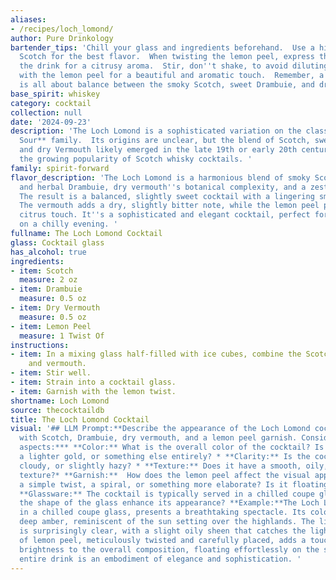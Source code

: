 ```yaml
---
aliases:
- /recipes/loch_lomond/
author: Pure Drinkology
bartender_tips: 'Chill your glass and ingredients beforehand.  Use a high-quality
  Scotch for the best flavor.  When twisting the lemon peel, express the oils over
  the drink for a citrusy aroma.  Stir, don''t shake, to avoid diluting the cocktail.  Garnish
  with the lemon peel for a beautiful and aromatic touch.  Remember, a good Loch Lomond
  is all about balance between the smoky Scotch, sweet Drambuie, and dry Vermouth. '
base_spirit: whiskey
category: cocktail
collection: null
date: '2024-09-23'
description: 'The Loch Lomond is a sophisticated variation on the classic **Whiskey
  Sour** family.  Its origins are unclear, but the blend of Scotch, sweet Drambuie,
  and dry Vermouth likely emerged in the late 19th or early 20th century, reflecting
  the growing popularity of Scotch whisky cocktails. '
family: spirit-forward
flavor_description: 'The Loch Lomond is a harmonious blend of smoky Scotch, sweet
  and herbal Drambuie, dry vermouth''s botanical complexity, and a zesty lemon peel.
  The result is a balanced, slightly sweet cocktail with a lingering smoky finish.
  The vermouth adds a dry, slightly bitter note, while the lemon peel provides a refreshing
  citrus touch. It''s a sophisticated and elegant cocktail, perfect for sipping slowly
  on a chilly evening. '
fullname: The Loch Lomond Cocktail
glass: Cocktail glass
has_alcohol: true
ingredients:
- item: Scotch
  measure: 2 oz
- item: Drambuie
  measure: 0.5 oz
- item: Dry Vermouth
  measure: 0.5 oz
- item: Lemon Peel
  measure: 1 Twist Of
instructions:
- item: In a mixing glass half-filled with ice cubes, combine the Scotch, Drambuie,
    and vermouth.
- item: Stir well.
- item: Strain into a cocktail glass.
- item: Garnish with the lemon twist.
shortname: Loch Lomond
source: thecocktaildb
title: The Loch Lomond Cocktail
visual: '## LLM Prompt:**Describe the appearance of the Loch Lomond cocktail, made
  with Scotch, Drambuie, dry vermouth, and a lemon peel garnish. Consider the following
  aspects:*** **Color:** What is the overall color of the cocktail? Is it a deep amber,
  a lighter gold, or something else entirely? * **Clarity:** Is the cocktail clear,
  cloudy, or slightly hazy? * **Texture:** Does it have a smooth, oily, or viscous
  texture?* **Garnish:**  How does the lemon peel affect the visual appeal? Is it
  a simple twist, a spiral, or something more elaborate? Is it floating or submerged?*
  **Glassware:** The cocktail is typically served in a chilled coupe glass. How does
  the shape of the glass enhance its appearance? **Example:**The Loch Lomond, swirling
  in a chilled coupe glass, presents a breathtaking spectacle. Its color is a rich,
  deep amber, reminiscent of the sun setting over the highlands. The liquid itself
  is surprisingly clear, with a slight oily sheen that catches the light. A spiral
  of lemon peel, meticulously twisted and carefully placed, adds a touch of citrusy
  brightness to the overall composition, floating effortlessly on the surface. The
  entire drink is an embodiment of elegance and sophistication. '
---
```



